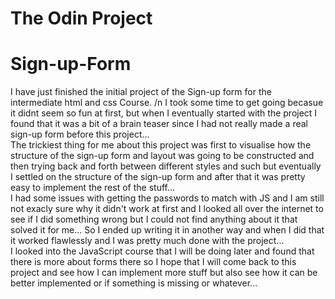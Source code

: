 # The Odin Project

# Sign-up-Form

I have just finished the initial project of the Sign-up form for the intermediate html and css Course.
/n
I took some time to get going becasue it didnt seem so fun at first, but when I eventually started with the project I found that it was a bit of a brain teaser since I had not really made a real sign-up form before this project...
<br/>
The trickiest thing for me about this project was first to visualise how the structure of the sign-up form and layout was going to be constructed and then trying back and forth between different styles and such but eventually I settled on the structure of the sign-up form and after that it was pretty easy to implement the rest of the stuff...
<br/>
I had some issues with getting the passwords to match with JS and I am still not exacly sure why it didn't work at first and I looked all over the internet to see if I did something wrong but I could not find anything about it that solved it for me... So I ended up writing it in another way and when I did that it worked flawlessly and I was pretty much done with the project...
<br/>
I looked into the JavaScript course that I will be doing later and found that there is more about forms there so I hope that I will come back to this project and see how I can implement more stuff but also see how it can be better implemented or if something is missing or whatever...
